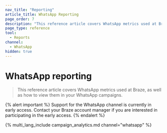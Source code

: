 ```yaml
---
nav_title: "Reporting"
article_title: WhatsApp Reporting
page_order: 7
description: "This reference article covers WhatsApp metrics used at Braze, as well as how to view them in your WhatsApp campaigns."
page_type: reference
tool:
  - Reports
channel:
  - WhatsApp
hidden: true
---
```


# WhatsApp reporting

> This reference article covers WhatsApp metrics used at Braze, as well as how to view them in your WhatsApp campaigns.

{% alert important %}
Support for the WhatsApp channel is currently in early access. Contact your Braze account manager if you are interested in participating in the early access.
{% endalert %}

{% multi_lang_include campaign_analytics.md channel="whatsapp" %}


